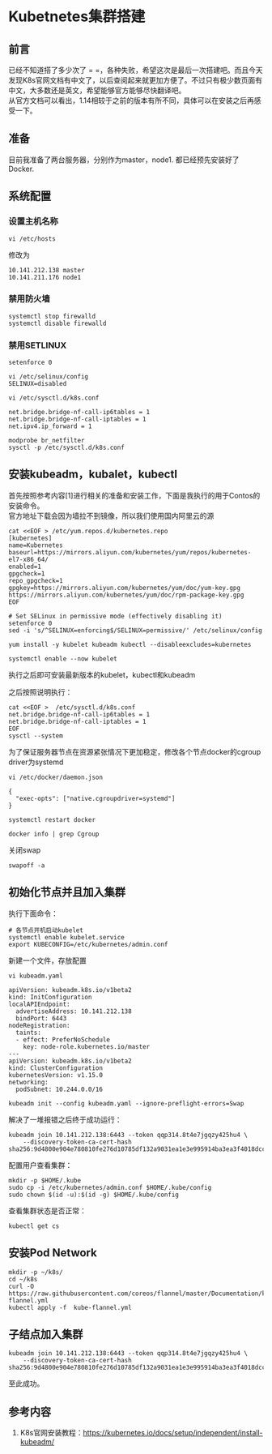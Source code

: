 # Kubetnetes集群搭建
## 前言
已经不知道搭了多少次了 = =，各种失败，希望这次是最后一次搭建吧。而且今天发现K8s官网文档有中文了，以后查阅起来就更加方便了。不过只有极少数页面有中文，大多数还是英文，希望能够官方能够尽快翻译吧。  
从官方文档可以看出，1.14相较于之前的版本有所不同，具体可以在安装之后再感受一下。

## 准备
目前我准备了两台服务器，分别作为master，node1.
都已经预先安装好了Docker.
## 系统配置
### 设置主机名称
```
vi /etc/hosts
```
修改为
```
10.141.212.138 master
10.141.211.176 node1
```
### 禁用防火墙

```
systemctl stop firewalld
systemctl disable firewalld
```

### 禁用SETLINUX

```
setenforce 0

vi /etc/selinux/config
SELINUX=disabled
```

```
vi /etc/sysctl.d/k8s.conf

net.bridge.bridge-nf-call-ip6tables = 1
net.bridge.bridge-nf-call-iptables = 1
net.ipv4.ip_forward = 1

modprobe br_netfilter
sysctl -p /etc/sysctl.d/k8s.conf
```
## 安装kubeadm，kubalet，kubectl
首先按照参考内容[1]进行相关的准备和安装工作，下面是我执行的用于Contos的安装命令。  
官方地址下载会因为墙拉不到镜像，所以我们使用国内阿里云的源
```
cat <<EOF > /etc/yum.repos.d/kubernetes.repo
[kubernetes]
name=Kubernetes
baseurl=https://mirrors.aliyun.com/kubernetes/yum/repos/kubernetes-el7-x86_64/
enabled=1
gpgcheck=1
repo_gpgcheck=1
gpgkey=https://mirrors.aliyun.com/kubernetes/yum/doc/yum-key.gpg https://mirrors.aliyun.com/kubernetes/yum/doc/rpm-package-key.gpg
EOF

# Set SELinux in permissive mode (effectively disabling it)
setenforce 0
sed -i 's/^SELINUX=enforcing$/SELINUX=permissive/' /etc/selinux/config

yum install -y kubelet kubeadm kubectl --disableexcludes=kubernetes

systemctl enable --now kubelet

```  

执行之后即可安装最新版本的kubelet，kubectl和kubeadm

之后按照说明执行：
```
cat <<EOF >  /etc/sysctl.d/k8s.conf
net.bridge.bridge-nf-call-ip6tables = 1
net.bridge.bridge-nf-call-iptables = 1
EOF
sysctl --system
```
为了保证服务器节点在资源紧张情况下更加稳定，修改各个节点docker的cgroup driver为systemd

```
vi /etc/docker/daemon.json

{
  "exec-opts": ["native.cgroupdriver=systemd"]
}

systemctl restart docker

docker info | grep Cgroup
```

关闭swap
```
swapoff -a
```
## 初始化节点并且加入集群
执行下面命令：
```
# 各节点开机启动kubelet
systemctl enable kubelet.service
export KUBECONFIG=/etc/kubernetes/admin.conf
```

新建一个文件，存放配置

```
vi kubeadm.yaml

apiVersion: kubeadm.k8s.io/v1beta2
kind: InitConfiguration
localAPIEndpoint:
  advertiseAddress: 10.141.212.138
  bindPort: 6443
nodeRegistration:
  taints:
  - effect: PreferNoSchedule
    key: node-role.kubernetes.io/master
---
apiVersion: kubeadm.k8s.io/v1beta2
kind: ClusterConfiguration
kubernetesVersion: v1.15.0
networking:
  podSubnet: 10.244.0.0/16

kubeadm init --config kubeadm.yaml --ignore-preflight-errors=Swap
```
解决了一堆报错之后终于成功运行：
```
kubeadm join 10.141.212.138:6443 --token qqp314.8t4e7jgqzy425hu4 \
    --discovery-token-ca-cert-hash sha256:9d4800e904e780810fe276d10785df132a9031ea1e3e995914ba3ea3f4018dcc
```

配置用户查看集群：
```
mkdir -p $HOME/.kube
sudo cp -i /etc/kubernetes/admin.conf $HOME/.kube/config
sudo chown $(id -u):$(id -g) $HOME/.kube/config
```
查看集群状态是否正常：
```
kubectl get cs
```

## 安装Pod Network
```
mkdir -p ~/k8s/
cd ~/k8s
curl -O https://raw.githubusercontent.com/coreos/flannel/master/Documentation/kube-flannel.yml
kubectl apply -f  kube-flannel.yml
```

## 子结点加入集群
```
kubeadm join 10.141.212.138:6443 --token qqp314.8t4e7jgqzy425hu4 \
    --discovery-token-ca-cert-hash sha256:9d4800e904e780810fe276d10785df132a9031ea1e3e995914ba3ea3f4018dcc
```

至此成功。
## 参考内容
1. K8s官网安装教程：https://kubernetes.io/docs/setup/independent/install-kubeadm/

